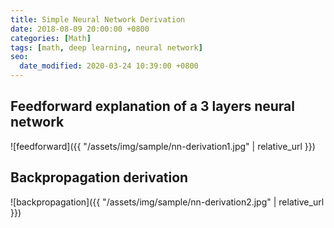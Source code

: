 ```yaml
---
title: Simple Neural Network Derivation
date: 2018-08-09 20:00:00 +0800
categories: [Math]
tags: [math, deep learning, neural network]
seo:
  date_modified: 2020-03-24 10:39:00 +0800
---
```


## Feedforward explanation of a 3 layers neural network
![feedforward]({{ "/assets/img/sample/nn-derivation1.jpg" | relative_url }})
## Backpropagation derivation
![backpropagation]({{ "/assets/img/sample/nn-derivation2.jpg" | relative_url }})
